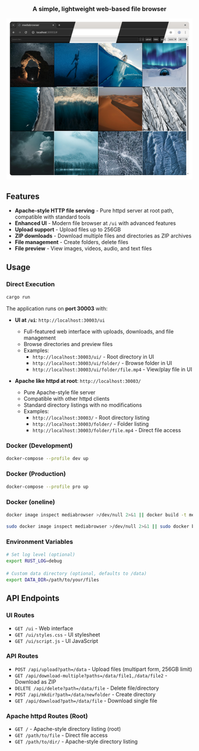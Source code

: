 <h3 align="center">
    A simple, lightweight web-based file browser
</h3>

<div align="center">
	<img src="./assets/preview.webp"/>
</div>

## Features

- **Apache-style HTTP file serving** - Pure httpd server at root path, compatible with standard tools
- **Enhanced UI** - Modern file browser at `/ui` with advanced features
- **Upload support** - Upload files up to 256GB
- **ZIP downloads** - Download multiple files and directories as ZIP archives
- **File management** - Create folders, delete files
- **File preview** - View images, videos, audio, and text files

## Usage

### Direct Execution

```bash
cargo run
```

The application runs on **port 30003** with:

- **UI at `/ui`**: `http://localhost:30003/ui`
  - Full-featured web interface with uploads, downloads, and file management
  - Browse directories and preview files
  - Examples:
    - `http://localhost:30003/ui/` - Root directory in UI
    - `http://localhost:30003/ui/folder/` - Browse folder in UI
    - `http://localhost:30003/ui/folder/file.mp4` - View/play file in UI

- **Apache like httpd at root**: `http://localhost:30003/`
  - Pure Apache-style file server
  - Compatible with other httpd clients
  - Standard directory listings with no modifications
  - Examples:
    - `http://localhost:30003/` - Root directory listing
    - `http://localhost:30003/folder/` - Folder listing
    - `http://localhost:30003/folder/file.mp4` - Direct file access

### Docker (Development)

```bash
docker-compose --profile dev up
```

### Docker (Production)

```bash
docker-compose --profile pro up
```

### Docker (oneline)
```bash
docker image inspect mediabrowser >/dev/null 2>&1 || docker build -t mediabrowser https://github.com/iruzo/mediabrowser.git && docker run -p 30003:30003 -v $(pwd)/data:/data mediabrowser
```
```bash
sudo docker image inspect mediabrowser >/dev/null 2>&1 || sudo docker build -t mediabrowser https://github.com/iruzo/mediabrowser.git && sudo docker run -p 30003:30003 -v $(pwd)/data:/data mediabrowser
```

### Environment Variables

```bash
# Set log level (optional)
export RUST_LOG=debug

# Custom data directory (optional, defaults to /data)
export DATA_DIR=/path/to/your/files
```

## API Endpoints

### UI Routes
- `GET /ui` - Web interface
- `GET /ui/styles.css` - UI stylesheet
- `GET /ui/script.js` - UI JavaScript

### API Routes
- `POST /api/upload?path=/data` - Upload files (multipart form, 256GB limit)
- `GET /api/download-multiple?paths=/data/file1,/data/file2` - Download as ZIP
- `DELETE /api/delete?path=/data/file` - Delete file/directory
- `POST /api/mkdir?path=/data/newfolder` - Create directory
- `GET /api/download?path=/data/file` - Download single file

### Apache httpd Routes (Root)
- `GET /` - Apache-style directory listing (root)
- `GET /path/to/file` - Direct file access
- `GET /path/to/dir/` - Apache-style directory listing
